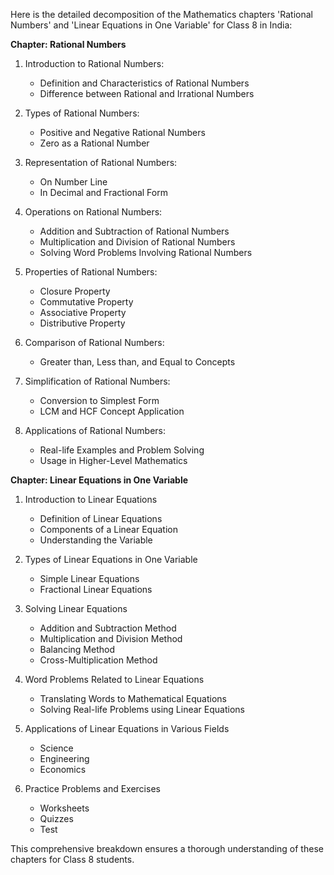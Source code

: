 Here is the detailed decomposition of the Mathematics chapters 'Rational Numbers' and 'Linear Equations in One Variable' for Class 8 in India:

**Chapter: Rational Numbers**

1. Introduction to Rational Numbers:
   - Definition and Characteristics of Rational Numbers
   - Difference between Rational and Irrational Numbers

2. Types of Rational Numbers:
   - Positive and Negative Rational Numbers
   - Zero as a Rational Number

3. Representation of Rational Numbers:
   - On Number Line
   - In Decimal and Fractional Form

4. Operations on Rational Numbers:
   - Addition and Subtraction of Rational Numbers
   - Multiplication and Division of Rational Numbers
   - Solving Word Problems Involving Rational Numbers

5. Properties of Rational Numbers:
   - Closure Property
   - Commutative Property
   - Associative Property
   - Distributive Property

6. Comparison of Rational Numbers:
   - Greater than, Less than, and Equal to Concepts

7. Simplification of Rational Numbers:
   - Conversion to Simplest Form
   - LCM and HCF Concept Application

8. Applications of Rational Numbers:
   - Real-life Examples and Problem Solving
   - Usage in Higher-Level Mathematics

**Chapter: Linear Equations in One Variable**

1. Introduction to Linear Equations
   - Definition of Linear Equations
   - Components of a Linear Equation
   - Understanding the Variable

2. Types of Linear Equations in One Variable
   - Simple Linear Equations
   - Fractional Linear Equations

3. Solving Linear Equations
   - Addition and Subtraction Method
   - Multiplication and Division Method
   - Balancing Method
   - Cross-Multiplication Method

4. Word Problems Related to Linear Equations
   - Translating Words to Mathematical Equations
   - Solving Real-life Problems using Linear Equations

5. Applications of Linear Equations in Various Fields
   - Science
   - Engineering
   - Economics

6. Practice Problems and Exercises
   - Worksheets
   - Quizzes
   - Test 

This comprehensive breakdown ensures a thorough understanding of these chapters for Class 8 students.